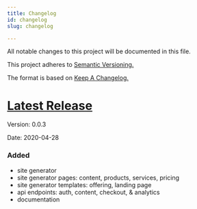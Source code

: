 ```yaml
---
title: Changelog
id: changelog
slug: changelog

---
```


All notable changes to this project will be documented in this file.

This project adheres to [Semantic Versioning.](https://semver.org/spec/v2.0.0.html)

The format is based on [Keep A Changelog.](https://keepachangelog.com/en/1.0.0/)

# [Latest Release](#latest-release)

Version: 0.0.3

Date: 2020-04-28

### Added

- site generator
- site generator pages: content, products, services, pricing
- site generator templates: offering, landing page
- api endpoints: auth, content, checkout, & analytics
- documentation